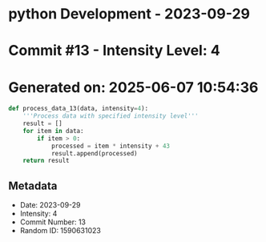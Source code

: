 ﻿# python Development - 2023-09-29
# Commit #13 - Intensity Level: 4
# Generated on: 2025-06-07 10:54:36
```python
def process_data_13(data, intensity=4):
    '''Process data with specified intensity level'''
    result = []
    for item in data:
        if item > 0:
            processed = item * intensity + 43
            result.append(processed)
    return result
```
## Metadata
- Date: 2023-09-29
- Intensity: 4
- Commit Number: 13
- Random ID: 1590631023
